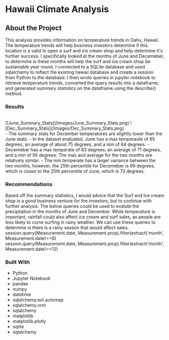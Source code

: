 # Hawaii Climate Analysis

## About the Project
This analysis provides information on temperature trends in Oahu, Hawaii.  The temperature trends will help business investors determine if this location is a valid to open a surf and ice cream shop and help determine it's further success.  I specifically looked at the months of June and Decemeber, to determine is these months will help the surf and ice cream shop be sustainable year round.  I connected to a SQLite database and used sqlalchemy to reflect the existing hawaii database and create a session from Python to the database.  I then wrote queries in jupyter notebook to retrieve temperature trends, converted the query results into a dataframe, and generated summary statistics on the dataframe using the describe() method.

### Results

<br />
![June_Summary_Stats](/Images/June_Summary_Stats.png)
![Dec_Summary_Stats](/Images/Dec_Summary_Stats.png)
<br />
- The summary stats for December temperatures are slightly lower than the June stats.  
- In the dataset evaluated, June has a max temperaute of 85 degrees, an average of about 75 degrees, and a min of 64 degrees.  
- Decemeber has a max temperate of 83 degrees, an average of 71 degrees, and a min of 56 degrees.  The max and average for the two months are relatively similar.  
- The min temperate has a larger variance between the two months, however, the 25th percentile for Decemeber is 69 degrees, which is closer to the 25th percentile of June, which is 73 degrees.  

### Recommendations 

Based off the summary statistics, I would advice that the Surf and Ice cream shop is a good business venture for the investors, but to continue with further analysis. The below queries could be used to evalute the precipitation in the months of June and December.  While temperature is important, rainfall could also affect ice cream and surf sales, as people are less likely to come surfing in rainy weather.  We can use these queries to determine is there is a rainy season that would affect sales. 
<br />
session.query(Measurement.date, Measurement.prcp).filter(extract('month', Measurement.date)==6)
<br />
session.query(Measurement.date, Measurement.prcp).filter(extract('month', Measurement.date)==12)
<br />

### Built With

- Python
- Jupyter Notebook
- pandas
- numpy
- datetime
- sqlalchemy.ext.automap
- sqlalchemy.orm
- sqlalchemy
- matplotlib
- matplotlib.plotly
- sqlite
- sqlalchemy




